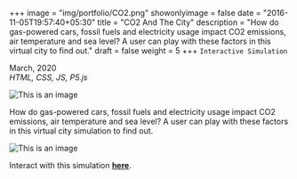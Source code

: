+++
image = "img/portfolio/CO2.png"
showonlyimage = false
date = "2016-11-05T19:57:40+05:30"
title = "CO2 And The City"
description = "How do gas-powered cars, fossil fuels and electricity usage impact CO2 emissions, air temperature and sea level? A user can play with these factors in this virtual city to find out."
draft = false
weight = 5
+++
`Interactive Simulation`

March, 2020  
*HTML, CSS, JS, P5.js*

<!--more-->

![This is an image](/img/portfolio/CO2.png)  

How do gas-powered cars, fossil fuels and electricity usage impact CO2 emissions, air temperature and sea level? A user can play with these factors in this virtual city simulation to find out.  

![This is an image](/img/portfolio/gifs/co2.gif)

Interact with this simulation **[here](https://editor.p5js.org/chloesokay/sketches/t606d55Ic)**.
